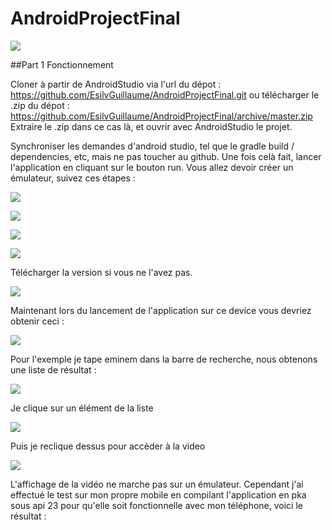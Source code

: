 # AndroidProjectFinal

![](http://www.podcastfrancaisfacile.com/wp-content/uploads/2007/02/meteo.jpg)

##Part 1 Fonctionnement

Cloner à partir de AndroidStudio via l'url du dépot : https://github.com/EsilvGuillaume/AndroidProjectFinal.git
ou télécharger le .zip du dépot : https://github.com/EsilvGuillaume/AndroidProjectFinal/archive/master.zip
Extraire le .zip dans ce cas là, et ouvrir avec AndroidStudio le projet.

Synchroniser les demandes d'android studio, tel que le gradle build / dependencies, etc, mais ne pas toucher au github.
Une fois celà fait, lancer l'application en cliquant sur le bouton run. 
Vous allez devoir créer un émulateur, suivez ces étapes : 

![](http://imgur.com/HmleopM)

![](http://imgur.com/Lc3QTtL)

![](http://imgur.com/zL1ezwv)

![](http://imgur.com/tEftlHg)

Télécharger la version si vous ne l'avez pas.

![](http://imgur.com/Bbi1e4M)

Maintenant lors du lancement de l'application sur ce device vous devriez obtenir ceci : 

![](http://imgur.com/a/M6cFL)

Pour l'exemple je tape eminem dans la barre de recherche, nous obtenons une liste de résultat : 

![](http://imgur.com/PV8p5hS)

Je clique sur un élément de la liste

![](http://imgur.com/HcTSqEe)

Puis je reclique dessus pour accèder à la video

![](http://imgur.com/ag9RyqY)

L'affichage de la vidéo ne marche pas sur un émulateur. 
Cependant j'ai effectué le test sur mon propre mobile en compilant l'application en pka sous api 23 pour qu'elle soit fonctionnelle avec mon téléphone, voici le résultat : 

